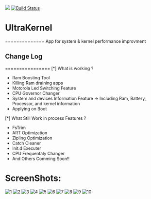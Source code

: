[![](https://jitpack.io/v/Ahmed-Hady/UltraKernel.svg)](https://jitpack.io/#Ahmed-Hady/UltraKernel)
[![Build Status](https://travis-ci.org/Ahmed-Hady/UltraKernel.svg?branch=master)](https://travis-ci.org/Ahmed-Hady/UltraKernel)

# UltraKernel
==============
App for system &amp; kernel performance improvment

## Change Log
================
[*] What is working ?
   - Ram Boosting Tool
   - Killing Ram draining apps
   - Motorola Led Switching Feature
   - CPU Governor Changer
   - System and devices Information Feature
     -> Including Ram, Battery, Processor, and kernel information
   - Applying on Boot

[*] What Still Work in process Features ?
   - FsTrim
   - ART Optimization
   - Zipling Optimization
   - Catch Cleaner
   - Init.d Executer
   - CPU Frequentaly Changer
   - And Others Comming Soon!!

# ScreenShots:
![1] ![2]
![3] ![4]
![5] ![6]
![7] ![8]
![9] ![10]

[1]: https://raw.githubusercontent.com/Ahmed-Hady/UltraKernel/master/ScreenShots/Screenshot_20161222-233839.png
[2]: https://raw.githubusercontent.com/Ahmed-Hady/UltraKernel/master/ScreenShots/Screenshot_20161222-233844.png
[3]: https://raw.githubusercontent.com/Ahmed-Hady/UltraKernel/master/ScreenShots/Screenshot_20161222-233850.png
[4]: https://raw.githubusercontent.com/Ahmed-Hady/UltraKernel/master/ScreenShots/Screenshot_20161222-233915.png
[5]: https://raw.githubusercontent.com/Ahmed-Hady/UltraKernel/master/ScreenShots/Screenshot_20161222-233920.png
[6]: https://raw.githubusercontent.com/Ahmed-Hady/UltraKernel/master/ScreenShots/Screenshot_20161222-233927.png
[7]: https://raw.githubusercontent.com/Ahmed-Hady/UltraKernel/master/ScreenShots/Screenshot_20161222-233944.png
[8]: https://raw.githubusercontent.com/Ahmed-Hady/UltraKernel/master/ScreenShots/Screenshot_20161222-233946.png
[9]: https://raw.githubusercontent.com/Ahmed-Hady/UltraKernel/master/ScreenShots/Screenshot_20161222-233954.png
[10]: https://raw.githubusercontent.com/Ahmed-Hady/UltraKernel/master/ScreenShots/Screenshot_20161222-233957.png
